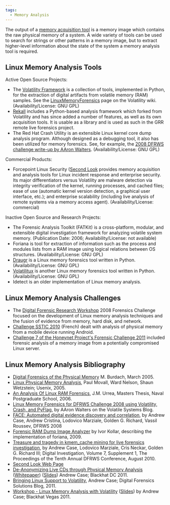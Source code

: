 ```yaml
---
tags:
  - Memory Analysis
---
```

The output of a [memory acquisition tool](tools_memory_imaging.md) is a memory
image which contains the raw physical memory of a system. A wide variety of
tools can be used to search for strings or other patterns in a memory image,
but to extract higher-level information about the state of the system a memory
analysis tool is required.

## Linux Memory Analysis Tools

Active Open Source Projects:

- The [Volatility Framework](https://www.volatilesystems.com/default/volatility) is a
  collection of tools, implemented in Python, for the extraction of
  digital artifacts from volatile memory (RAM) samples. See the
  [LinuxMemoryForensics](https://code.google.com/archive/p/volatility/wikis/LinuxMemoryForensics.wiki)
  page on the Volatility wiki. (Availability/License: GNU GPL)
- [Rekall](http://www.rekall-forensic.com/) includes a Python-based
  analysis framework which forked from Volatility and has since added a
  number of features, as well as its own acquisition tools. It is usable
  as a library and is used as such in the GRR remote live forensics
  project.
- The Red Hat Crash Utility is an extensible Linux kernel core dump analysis
  program. Although designed as a debugging tool, it also has been utilized for
  memory forensics. See, for example, the [2008 DFRWS challenge write-up by AAron Walters](http://volatilesystems.blogspot.com/2008/07/linux-memory-analysis-one-of-major.html).
  (Availability/License: GNU GPL)

Commercial Products:

- Forcepoint Linux Security ([Second Look](second_look.md)
  provides memory acquisition and analysis tools for Linux incident
  response and enterprise security. Its major differentiators versus
  Volatility are malware detection via integrity verification of the
  kernel, running processes, and cached files; ease of use (automatic
  kernel version detection, a graphical user interface, etc.); and
  enterprise scalability (including live analysis of remote systems via
  a memory access agent). (Availability/License: commercial)

Inactive Open Source and Research Projects:

- The Forensic Analysis Toolkit (FATKit) is
  a cross-platform, modular, and extensible digital investigation
  framework for analyzing volatile system memory. (Publication Date:
  2006; Availability/License: not available)
- Foriana is tool for extraction of information such as the process and modules
  lists from a RAM image using logical relations between OS structures.
  (Availability/License: GNU GPL)
- [Draugr](https://code.google.com/archive/p/draugr) is a Linux memory forensics
  tool written in Python. (Availability/License: GNU GPL)
- [Volatilitux](https://code.google.com/archive/p/volatilitux) is another Linux
  memory forensics tool written in Python. (Availability/License: GNU
  GPL)
- Idetect is an older implementation of Linux memory analysis.

## Linux Memory Analysis Challenges

- The [Digital Forensic Research Workshop](digital_forensic_research_workshop.md)
  2008 Forensics Challenge focused on the development of Linux memory analysis
  techniques and the fusion of evidence from memory, hard disk, and network.
- [Challenge SSTIC 2010](https://www.sstic.org/2010/challenge/)
  (French) dealt with analysis of physical memory from a mobile device
  running Android.
- [Challenge 7 of the Honeynet Project's Forensic Challenge 2011](https://www.honeynet.org/challenges/forensic-challenge-7-analysis-of-a-compromised-server/)
  included forensic analysis of a memory image from a potentially
  compromised Linux server.

## Linux Memory Analysis Bibliography

- [Digital Forensics of the Physical Memory](http://forensic.seccure.net/pdf/mburdach_digital_forensics_of_physical_memory.pdf) M.
  Burdach, March 2005.
- [Linux Physical Memory Analysis](https://www.usenix.org/legacy/events/usenix05/tech/freenix/full_papers/movall/movall.pdf),
  Paul Movall, Ward Nelson, Shaun Wetzstein; Usenix, 2005.
- [An Analysis Of Linux RAM Forensics](https://apps.dtic.mil/sti/pdfs/ADA445300.pdf),
  J.M. Urrea, Masters Thesis, Naval Postgraduate School, 2006.
- [Linux Memory Forensics for DFRWS Challenge 2008 using Volatility, Crash, and PyFlag](http://volatilesystems.blogspot.com/2008/07/linux-memory-analysis-one-of-major.html),
  by AAron Walters on the Volatile Systems Blog.
- [FACE: Automated digital evidence discovery and correlation](https://www.sciencedirect.com/science/article/pii/S1742287608000340),
  by Andrew Case, Andrew Cristina, Lodovico Marziale, Golden G. Richard,
  Vassil Roussev, DFRWS 2008
- [Forensic RAM Dump Image Analyzer](https://is.cuni.cz/studium/dipl_st/index.php?doo=detailhttp://is.cuni.cz/studium/dipl_st/index.php?doo=detail&did=48540did=48540)
  by Ivor Kollar, describing the implementation of foriana, 2009.
- [Treasure and tragedy in kmem_cache mining for live forensics investigation](https://www.sciencedirect.com/science/article/pii/S1742287610000332),
  by Andrew Case, Lodovico Marziale, Cris Neckar, Golden G. Richard III;
  Digital Investigation, Volume 7, Supplement 1, The Proceedings of the
  Tenth Annual DFRWS Conference, August 2010.
- [Second Look Web Page](https://secondlookforensics.com/)
- [De-Anonymizing Live CDs through Physical Memory Analysis](https://blackhat.com/html/bh-dc-11/bh-dc-11-archives.html#Case)
  ([Whitepaper](https://media.blackhat.com/bh-dc-11/Case/BlackHat_DC_2011_Case_De-Anonymizing_Live_CDs-wp.pdf))
  ([Slides](https://media.blackhat.com/bh-dc-11/Case/BlackHat_DC_2011_Case_De-Anonymizing%20Live%20CDs-Slides.pdf))
  Andrew Case; Blackhat DC 2011.
- [Bringing Linux Support to Volatility](http://dfsforensics.blogspot.com/2011/03/bringing-linux-support-to-volatility.html),
  Andrew Case; Digital Forensics Solutions Blog, 2011.
- [Workshop - Linux Memory Analysis with Volatility](https://blackhat.com/html/bh-us-11/bh-us-11-briefings.html#Case)
  ([Slides](https://gotdfs.com/))
  by Andrew Case; Blackhat Vegas 2011.
